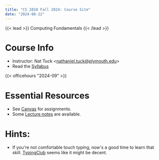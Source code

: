 ```yaml
---
title: "CS 2010 Fall 2024: Course Site"
date: "2024-08-22"
---
```


{{< lead >}}
Computing Fundamentals
{{< /lead >}}

# Course Info

 - Instructor: Nat Tuck \<<nathaniel.tuck@plymouth.edu>\>
 - Read the [Syllabus](./syllabus)

{{< officehours "2024-09" >}}

# Essential Resources

 - See [Canvas](https://mycourses.plymouth.edu/courses/19457) for assignments.
 - Some [Lecture notes](./notes) are available.

# Hints:

 - If you're not comfortable touch typing, now's a good time to learn that skill.
   [TypingClub](https://www.typingclub.com/) seems like it might be decent.

